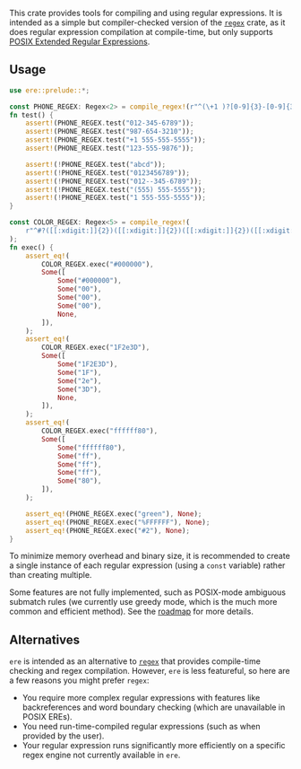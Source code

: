 This crate provides tools for compiling and using regular expressions.
It is intended as a simple but compiler-checked version of the [`regex`](https://crates.io/crates/regex) crate, as it does regular expression compilation at compile-time, but only supports [POSIX Extended Regular Expressions](https://en.wikibooks.org/wiki/Regular_Expressions/POSIX-Extended_Regular_Expressions).

## Usage

```rust
use ere::prelude::*;

const PHONE_REGEX: Regex<2> = compile_regex!(r"^(\+1 )?[0-9]{3}-[0-9]{3}-[0-9]{4}$");
fn test() {
    assert!(PHONE_REGEX.test("012-345-6789"));
    assert!(PHONE_REGEX.test("987-654-3210"));
    assert!(PHONE_REGEX.test("+1 555-555-5555"));
    assert!(PHONE_REGEX.test("123-555-9876"));

    assert!(!PHONE_REGEX.test("abcd"));
    assert!(!PHONE_REGEX.test("0123456789"));
    assert!(!PHONE_REGEX.test("012--345-6789"));
    assert!(!PHONE_REGEX.test("(555) 555-5555"));
    assert!(!PHONE_REGEX.test("1 555-555-5555"));
}

const COLOR_REGEX: Regex<5> = compile_regex!(
    r"^#?([[:xdigit:]]{2})([[:xdigit:]]{2})([[:xdigit:]]{2})([[:xdigit:]]{2})?$"
);
fn exec() {
    assert_eq!(
        COLOR_REGEX.exec("#000000"),
        Some([
            Some("#000000"),
            Some("00"),
            Some("00"),
            Some("00"),
            None,
        ]),
    );
    assert_eq!(
        COLOR_REGEX.exec("1F2e3D"),
        Some([
            Some("1F2E3D"),
            Some("1F"),
            Some("2e"),
            Some("3D"),
            None,
        ]),
    );
    assert_eq!(
        COLOR_REGEX.exec("ffffff80"),
        Some([
            Some("ffffff80"),
            Some("ff"),
            Some("ff"),
            Some("ff"),
            Some("80"),
        ]),
    );

    assert_eq!(PHONE_REGEX.exec("green"), None);
    assert_eq!(PHONE_REGEX.exec("%FFFFFF"), None);
    assert_eq!(PHONE_REGEX.exec("#2"), None);
}
```

To minimize memory overhead and binary size, it is recommended to create a single instance of each regular expression (using a `const` variable) rather than creating multiple.

Some features are not fully implemented, such as POSIX-mode ambiguous submatch rules (we currently use greedy mode, which is the much more common and efficient method). See the [roadmap](ROADMAP.md) for more details.

## Alternatives

`ere` is intended as an alternative to [`regex`](https://crates.io/crates/regex) that provides compile-time checking and regex compilation. However, `ere` is less featureful, so here are a few reasons you might prefer `regex`:

-   You require more complex regular expressions with features like backreferences and word boundary checking (which are unavailable in POSIX EREs).
-   You need run-time-compiled regular expressions (such as when provided by the user).
-   Your regular expression runs significantly more efficiently on a specific regex engine not currently available in `ere`.

